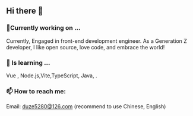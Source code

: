## Hi there 👋


### 🔭Currently working on ...

Currently, Engaged in front-end development engineer. As a Generation Z developer, I like open source, love code, and embrace the world!

### 🌱 Is learning ...



Vue , Node.js,Vite,TypeScript, Java, .

### 📫 How to reach me:

Email: duze5280@126.com (recommend to use Chinese, English)
